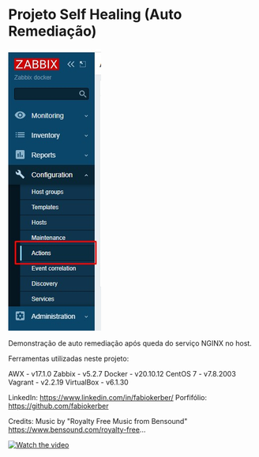 # Projeto Self Healing (Auto Remediação) #

<kbd>
    <img src="https://github.com/fabiokerber/lab/blob/main/images/160120221929.jpg">
</kbd>

Demonstração de auto remediação após queda do serviço NGINX no host.<br>

Ferramentas utilizadas neste projeto:

AWX - v17.1.0
Zabbix - v5.2.7
Docker - v20.10.12
CentOS 7 - v7.8.2003
Vagrant - v2.2.19
VirtualBox - v6.1.30

LinkedIn: https://www.linkedin.com/in/fabiokerber/
Porfifólio: https://github.com/fabiokerber

Credits:
Music by "Royalty Free Music from Bensound"
https://www.bensound.com/royalty-free...


[![Watch the video](https://i.imgur.com/vKb2F1B.png)](https://youtu.be/vt5fpE0bzSY)